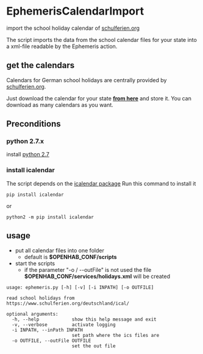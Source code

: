 # EphemerisCalendarImport
import the school holiday calendar of [schulferien.org](https://www.schulferien.org/deutschland/ferien/)

The script imports the data from the school calendar files for your state into a xml-file readable by the Ephemeris action.
## get the calendars
Calendars for German school holidays are centrally provided by [schulferien.org](https://www.schulferien.org/deutschland/ferien/).

Just download the calendar for your state **[from here](https://www.schulferien.org/deutschland/ical/)** and store it. You can download as many calendars as you want.

## Preconditions

### python 2.7.x
install [python 2.7](https://www.python.org/downloads/)

### install icalendar
The script depends on the [icalendar package](https://pypi.org/project/icalendar/)
Run this command to install it

```
pip install icalendar
```
or
```
python2 -m pip install icalendar
```

## usage
* put all calendar files into one folder
  * default is **$OPENHAB_CONF/scripts**
* start the scripts
  * if the parameter "-o / --outFile" is not used the file **$OPENHAB_CONF/services/holidays.xml** will be created

```
usage: ephemeris.py [-h] [-v] [-i INPATH] [-o OUTFILE]

read school holidays from https://www.schulferien.org/deutschland/ical/

optional arguments:
  -h, --help            show this help message and exit
  -v, --verbose         activate logging
  -i INPATH, --inPath INPATH
                        set path where the ics files are
  -o OUTFILE, --outFile OUTFILE
                        set the out file
```
